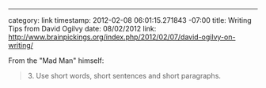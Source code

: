 --- 
category: link
timestamp: 2012-02-08 06:01:15.271843 -07:00
title: Writing Tips from David Ogilvy
date: 08/02/2012
link: http://www.brainpickings.org/index.php/2012/02/07/david-ogilvy-on-writing/

From the "Mad Man" himself:

> 3\. Use short words, short sentences and short paragraphs.


